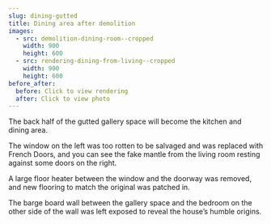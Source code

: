 ```yaml
---
slug: dining-gutted
title: Dining area after demolition
images:
  - src: demolition-dining-room--cropped
    width: 900
    height: 600
  - src: rendering-dining-from-living--cropped
    width: 900
    height: 600
before_after:
  before: Click to view rendering
  after: Click to view photo
---
```

The back half of the gutted gallery space will become the kitchen and dining area.

The window on the left was too rotten to be salvaged and was replaced with French Doors, and you can see the fake mantle from the living room resting against some doors on the right.

A large floor heater between the window and the doorway was removed, and new flooring to match the original was patched in.

The barge board wall between the gallery space and the bedroom on the other side of the wall was left exposed to reveal the house’s humble origins.
